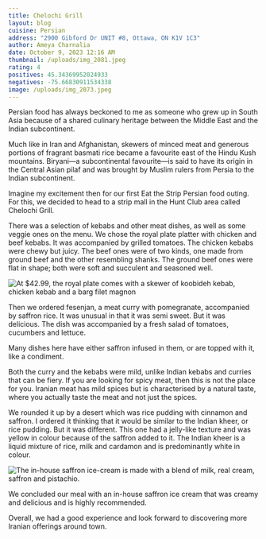 ```yaml
---
title: Chelochi Grill
layout: blog
cuisine: Persian
address: "2900 Gibford Dr UNIT #8, Ottawa, ON K1V 1C3"
author: Ameya Charnalia
date: October 9, 2023 12:16 AM
thumbnail: /uploads/img_2081.jpeg
rating: 4
positives: 45.34369952024933
negatives: -75.66830911534338
image: /uploads/img_2073.jpeg
---
```

Persian food has always beckoned to me as someone who grew up in South Asia because of a shared culinary heritage between the Middle East and the Indian subcontinent. 

Much like in Iran and Afghanistan, skewers of minced meat and generous portions of fragrant basmati rice became a favourite east of the Hindu Kush mountains. Biryani—a subcontinental favourite—is said to have its origin in the Central Asian pilaf and was brought by Muslim rulers from Persia to the Indian subcontinent. 

Imagine my excitement then for our first Eat the Strip Persian food outing. For this, we decided to head to a strip mall in the Hunt Club area called Chelochi Grill.

There was a selection of kebabs and other meat dishes, as well as some veggie ones on the menu. We chose the royal plate platter with chicken and beef kebabs. It was accompanied by grilled tomatoes. The chicken kebabs were chewy but juicy. The beef ones were of two kinds, one made from ground beef and the other resembling shanks. The ground beef ones were flat in shape; both were soft and succulent and seasoned well. 

![At $42.99, the royal plate comes with a skewer of koobideh kebab, chicken kebab and a barg filet magnon](/uploads/img_2081.jpeg "Chelochi Grill royal plate")

Then we ordered fesenjan, a meat curry with pomegranate, accompanied by saffron rice. It was unusual in that it was semi sweet. But it was delicious. The dish was accompanied by a fresh salad of tomatoes, cucumbers and lettuce.

Many dishes here have either saffron infused in them, or are topped with it, like a condiment. 

Both the curry and the kebabs were mild, unlike Indian kebabs and curries that can be fiery. If you are looking for spicy meat, then this is not the place for you. Iranian meat has mild spices but is characterised by a natural taste, where you actually taste the meat and not just the spices.

We rounded it up by a desert which was rice pudding with cinnamon and saffron. I ordered it thinking that it would be similar to the Indian kheer, or rice pudding. But it was different. This one had a jelly-like texture and was yellow in colour because of the saffron added to it.  The Indian kheer is a liquid mixture of rice, milk and cardamon and is predominantly white in colour.

![The in-house saffron ice-cream is made with a blend of milk, real cream, saffron and pistachio.](/uploads/img_2086.jpeg "Chelochi Grill saffron ice-cream")

We concluded our meal with an in-house saffron ice cream that was creamy and delicious and is highly recommended. 

Overall, we had a good experience and look forward to discovering more Iranian offerings around town.